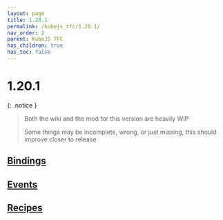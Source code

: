 ```yaml
---
layout: page
title: 1.20.1
permalink: /kubejs_tfc/1.20.1/
nav_order: 2
parent: KubeJS TFC
has_children: true
has_toc: false
---
```


# 1.20.1

{: .notice }
> Both the wiki and the mod for this version are heavily WIP
>
> Some things may be incomplete, wrong, or just missing, this should improve closer to release

## [Bindings](bindings/)

## [Events](events/)

## [Recipes](recipes/)